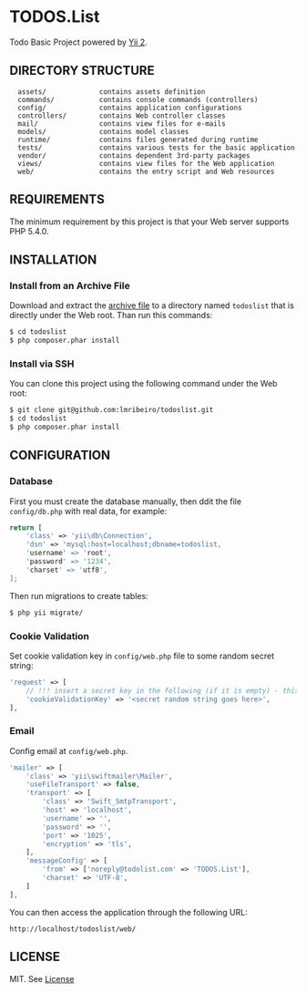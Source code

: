 TODOS.List
============================

Todo Basic Project powered by [Yii 2](http://www.yiiframework.com/).


DIRECTORY STRUCTURE
-------------------

      assets/             contains assets definition
      commands/           contains console commands (controllers)
      config/             contains application configurations
      controllers/        contains Web controller classes
      mail/               contains view files for e-mails
      models/             contains model classes
      runtime/            contains files generated during runtime
      tests/              contains various tests for the basic application
      vendor/             contains dependent 3rd-party packages
      views/              contains view files for the Web application
      web/                contains the entry script and Web resources



REQUIREMENTS
------------

The minimum requirement by this project is that your Web server supports PHP 5.4.0.


INSTALLATION
------------

### Install from an Archive File

Download and extract the [archive file](https://github.com/lmribeiro/todoslist/archive/master.zip) to a directory named `todoslist` that is directly under the Web root.
Than run this commands:

```bash
$ cd todoslist
$ php composer.phar install
```

### Install via SSH

You can clone this project using the following command under the Web root:

```bash
$ git clone git@github.com:lmribeiro/todoslist.git
$ cd todoslist
$ php composer.phar install
```


CONFIGURATION
-------------

### Database

First you must create the database manually, then ddit the file `config/db.php` with real data, for example:

```php
return [
    'class' => 'yii\db\Connection',
    'dsn' => 'mysql:host=localhost;dbname=todoslist,
    'username' => 'root',
    'password' => '1234',
    'charset' => 'utf8',
];
```

Then run migrations to create tables:

```bash
$ php yii migrate/
```

### Cookie Validation

Set cookie validation key in `config/web.php` file to some random secret string:

```php
'request' => [
    // !!! insert a secret key in the following (if it is empty) - this is required by cookie validation
    'cookieValidationKey' => '<secret random string goes here>',
],
```

### Email

Config email at `config/web.php`.

```php
'mailer' => [
    'class' => 'yii\swiftmailer\Mailer',
    'useFileTransport' => false,
    'transport' => [
        'class' => 'Swift_SmtpTransport',
        'host' => 'localhost',
        'username' => '',
        'password' => '',
        'port' => '1025',
        'encryption' => 'tls',
    ],
    'messageConfig' => [
        'from' => ['noreply@todolist.com' => 'TODOS.List'],
        'charset' => 'UTF-8',
    ]
],
```

You can then access the application through the following URL:

~~~
http://localhost/todoslist/web/
~~~


LICENSE
-------------
MIT. See [License](https://github.com/lmribeiro/todoslist/blob/master/LICENSE)
